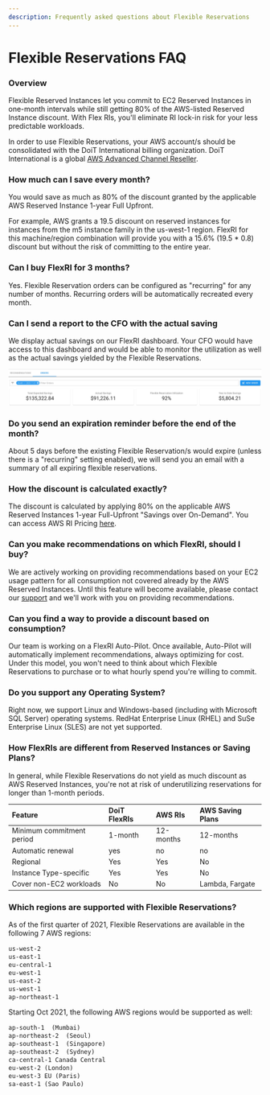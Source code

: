 ```yaml
---
description: Frequently asked questions about Flexible Reservations
---
```


# Flexible Reservations FAQ

### Overview

Flexible Reserved Instances let you commit to EC2 Reserved Instances in one-month intervals while still getting 80% of the AWS-listed Reserved Instance discount. With Flex RIs, you'll eliminate RI lock-in risk for your less predictable workloads.

In order to use Flexible Reservations, your AWS account/s should be consolidated with the DoiT International billing organization. DoiT International is a global [AWS Advanced Channel Reseller](https://partners.amazonaws.com/partners/001E000001HPlIAIA1/).

### How much can I save every month?

You would save as much as 80% of the discount granted by the applicable AWS Reserved Instance 1-year Full Upfront.

For example, AWS grants a 19.5 discount on reserved instances for instances from the m5 instance family in the us-west-1 region. FlexRI for this machine/region combination will provide you with a 15.6% \(19.5 \* 0.8\) discount but without the risk of committing to the entire year. 

### Can I buy FlexRI for 3 months?

Yes. Flexible Reservation orders can be configured as "recurring" for any number of months. Recurring orders will be automatically recreated every month. 

### Can I send a report to the CFO with the actual saving

We display actual savings on our FlexRI dashboard. Your CFO would have access to this dashboard and would be able to monitor the utilization as well as the actual savings yielded by the Flexible Reservations.

![Example of the Actual Savings dashboard](../.gitbook/assets/flexri-utilization.jpg)

### Do you send an expiration reminder before the end of the month?

About 5 days before the existing Flexible Reservation/s would expire \(unless there is a "recurring" setting enabled\), we will send you an email with a summary of all expiring flexible reservations.

### How the discount is calculated exactly?

The discount is calculated by applying 80% on the applicable AWS Reserved Instances 1-year Full-Upfront "Savings over On-Demand". You can access AWS RI Pricing [here](https://aws.amazon.com/ec2/pricing/reserved-instances/pricing/).

### Can you make recommendations on which FlexRI, should I buy?

We are actively working on providing recommendations based on your EC2 usage pattern for all consumption not covered already by the AWS Reserved Instances. Until this feature will become available, please contact our [support](https://support.doit-intl.com) and we'll work with you on providing recommendations. 

### Can you find a way to provide a discount based on consumption?

Our team is working on a FlexRI Auto-Pilot. Once available, Auto-Pilot will automatically implement recommendations, always optimizing for cost. Under this model, you won't need to think about which Flexible Reservations to purchase or to what hourly spend you're willing to commit. 

### Do you support any Operating System?

Right now, we support Linux and Windows-based \(including with Microsoft SQL Server\) operating systems. RedHat Enterprise Linux \(RHEL\) and SuSe Enterprise Linux \(SLES\) are not yet supported. 

### How FlexRIs are different from Reserved Instances or Saving Plans?

In general, while Flexible Reservations do not yield as much discount as AWS Reserved Instances, you're not at risk of underutilizing reservations for longer than 1-month periods.

| Feature | DoiT FlexRIs | AWS RIs | AWS Saving Plans |
| :--- | :--- | :--- | :--- |
| Minimum commitment period | 1-month | 12-months | 12-months |
| Automatic renewal | yes | no | no |
| Regional | Yes | Yes | No |
| Instance Type-specific | Yes | Yes | No |
| Cover non-EC2 workloads | No | No | Lambda, Fargate |

### Which regions are supported with Flexible Reservations?

As of the first quarter of 2021, Flexible Reservations are available in the following 7 AWS regions:

```text
us-west-2
us-east-1
eu-central-1
eu-west-1
us-east-2
us-west-1
ap-northeast-1
```

Starting Oct 2021, the following AWS regions would be supported as well:

```text
ap-south-1  (Mumbai)
ap-northeast-2  (Seoul)
ap-southeast-1  (Singapore)
ap-southeast-2  (Sydney)
ca-central-1 Canada Central
eu-west-2 (London)
eu-west-3 EU (Paris)
sa-east-1 (Sao Paulo)
```

